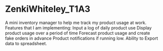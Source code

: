# ZenkiWhiteley_T1A3

A mini inventory manager to help me track my product usage at work. 
Features that I am implementing: 
Input a log of daily product use
Display product usage over a period of time
Forecast product usage and create fake orders in advance
Product notifications if running low.
Ability to Export data to spreadsheet.
